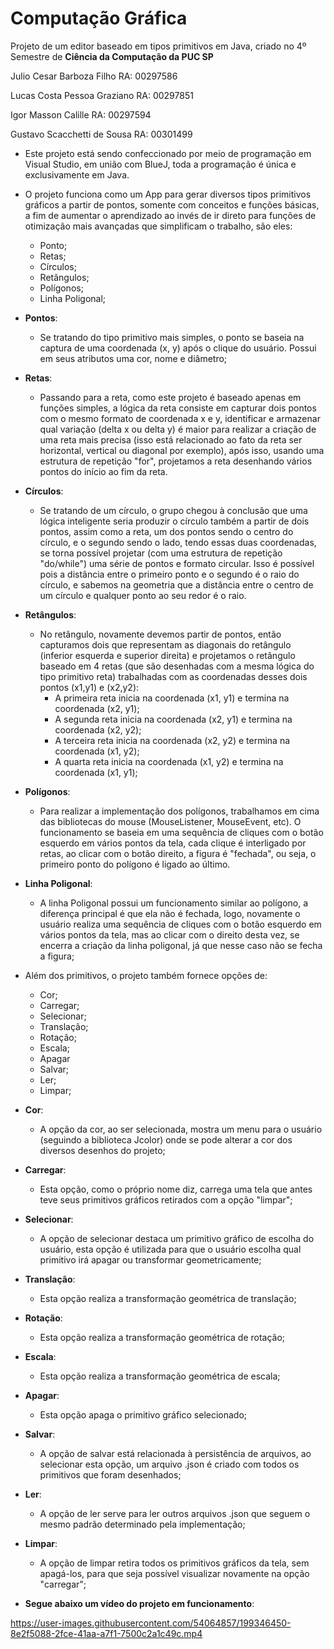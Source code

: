 # Computação Gráfica
Projeto de um editor baseado em tipos primitivos em Java, criado no 4º Semestre de **Ciência da Computação da PUC SP**

Julio Cesar Barboza Filho RA: 00297586  

Lucas Costa Pessoa Graziano RA: 00297851  

Igor Masson Calille RA: 00297594  

Gustavo Scacchetti de Sousa RA: 00301499  


- Este projeto está sendo confeccionado por meio de programação em Visual Studio, em união com BlueJ, toda a programação é única e exclusivamente em Java.

- O projeto funciona como um App para gerar diversos tipos primitivos gráficos a partir de pontos, somente com conceitos e funções básicas, a fim de aumentar o aprendizado ao invés de ir direto para funções de otimização mais avançadas que simplificam o trabalho, são eles: 
  - Ponto;
  - Retas;
  - Círculos;
  - Retângulos;
  - Polígonos;
  - Linha Poligonal;
  
- **Pontos**:
  - Se tratando do tipo primitivo mais simples, o ponto se baseia na captura de uma coordenada (x, y) após o clique do usuário. Possui em seus atributos uma cor, nome e diâmetro;
  
    
- **Retas**: 
  - Passando para a reta, como este projeto é baseado apenas em funções simples, a lógica da reta consiste em capturar dois pontos com o mesmo formato de coordenada x e y, identificar e armazenar qual variação (delta x ou delta y) é maior para realizar a criação de uma reta mais precisa (isso está relacionado ao fato da reta ser horizontal, vertical ou diagonal por exemplo), após isso, usando uma estrutura de repetição "for", projetamos a reta desenhando vários pontos do início ao fim da reta.
  
    
   
- **Círculos**:
  - Se tratando de um círculo, o grupo chegou à conclusão que uma lógica inteligente seria produzir o círculo também a partir de dois pontos, assim como a reta, um dos pontos sendo o centro do círculo, e o segundo sendo o lado, tendo essas duas coordenadas, se torna possível projetar (com uma estrutura de repetição "do/while") uma série de pontos e formato circular. Isso é possível pois a distância entre o primeiro ponto e o segundo é o raio do círculo, e sabemos na geometria que a distância entre o centro de um círculo e qualquer ponto ao seu redor é o raio.
    
  
- **Retângulos**:
  - No retângulo, novamente devemos partir de pontos, então capturamos dois que representam as diagonais do retângulo (inferior esquerda e superior direita) e projetamos o retângulo baseado em 4 retas (que são desenhadas com a mesma lógica do tipo primitivo reta) trabalhadas com as coordenadas desses dois pontos (x1,y1) e (x2,y2):
    - A primeira reta inicia na coordenada (x1, y1) e termina na coordenada (x2, y1);
    - A segunda reta inicia na coordenada (x2, y1) e termina na coordenada (x2, y2);
    - A terceira reta inicia na coordenada (x2, y2) e termina na coordenada (x1, y2);
    - A quarta reta inicia na coordenada (x1, y2) e termina na coordenada (x1, y1);


      
- **Polígonos**:
  - Para realizar a implementação dos polígonos, trabalhamos em cima das bibliotecas do mouse (MouseListener, MouseEvent, etc). O funcionamento se baseia em uma sequência de cliques com o botão esquerdo em vários pontos da tela, cada clique é interligado por retas, ao clicar com o botão direito, a figura é "fechada", ou seja, o primeiro ponto do polígono é ligado ao último.  
  
    
- **Linha Poligonal**:
  - A linha Poligonal possui um funcionamento similar ao polígono, a diferença principal é que ela não é fechada, logo, novamente o usuário realiza uma sequência de cliques com o botão esquerdo em vários pontos da tela, mas ao clicar com o direito desta vez, se encerra a criação da linha poligonal, já que nesse caso não se fecha a figura;

  
- Além dos primitivos, o projeto também fornece opções de:
  - Cor;
  - Carregar;
  - Selecionar;
  - Translação;
  - Rotação;
  - Escala;
  - Apagar
  - Salvar;
  - Ler;
  - Limpar;  
  
  
- **Cor**:
  - A opção da cor, ao ser selecionada, mostra um menu para o usuário (seguindo a biblioteca Jcolor) onde se pode alterar a cor dos diversos desenhos do projeto;  
      
- **Carregar**:
  - Esta opção, como o próprio nome diz, carrega uma tela que antes teve seus primitivos gráficos retirados com a opção "limpar";
  
- **Selecionar**:
  - A opção de selecionar destaca um primitivo gráfico de escolha do usuário, esta opção é utilizada para que o usuário escolha qual primitivo irá apagar ou transformar geometricamente;
  
- **Translação**:
  - Esta opção realiza a transformação geométrica de translação; 
  
- **Rotação**:
  - Esta opção realiza a transformação geométrica de rotação; 
  
- **Escala**:
  - Esta opção realiza a transformação geométrica de escala;
  
- **Apagar**:
  - Esta opção apaga o primitivo gráfico selecionado;
  
- **Salvar**:
  - A opção de salvar está relacionada à persistência de arquivos, ao selecionar esta opção, um arquivo .json é criado com todos os primitivos que foram desenhados;
  
- **Ler**:
  - A opção de ler serve para ler outros arquivos .json que seguem o mesmo padrão determinado pela implementação;
  
- **Limpar**:
  - A opção de limpar retira todos os primitivos gráficos da tela, sem apagá-los, para que seja possível visualizar novamente na opção "carregar";
        
- **Segue abaixo um vídeo do projeto em funcionamento**:  
  
    

https://user-images.githubusercontent.com/54064857/199346450-8e2f5088-2fce-41aa-a7f1-7500c2a1c49c.mp4

